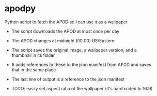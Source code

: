 # apodpy
Python script to fetch the APOD so I can use it as a wallpaper

* The script downloads the APOD at most once per day

* The APOD changes at midnight (00:00) US/Eastern

* The script saves the original image, a wallpaper version, and a thumbnail in its folder

* It adds references to these to the json manifest from APOD and saves that in the same place

* The last line of output is a reference to the json manifest

* TODO: easily set aspect ratio of the wallpaper (it's hard coded to 16:9)
